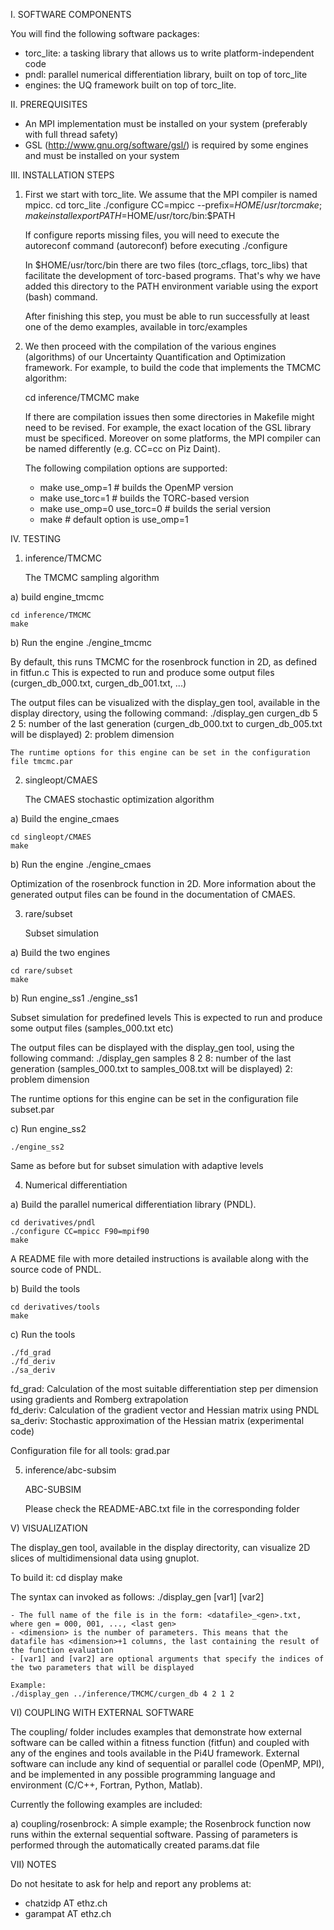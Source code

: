 I. SOFTWARE COMPONENTS

You will find the following software packages:

- torc_lite: a tasking library that allows us to write platform-independent code
- pndl: parallel numerical differentiation library, built on top of torc_lite
- engines: the UQ framework built on top of torc_lite. 


II. PREREQUISITES
- An MPI implementation must be installed on your system (preferably with full thread safety)
- GSL (http://www.gnu.org/software/gsl/) is required by some engines and must be installed on your system


III. INSTALLATION STEPS

1) First we start with torc_lite. We assume that the MPI compiler is named mpicc.
	cd torc_lite
	./configure CC=mpicc --prefix=$HOME/usr/torc
	make; make install
	export PATH=$HOME/usr/torc/bin:$PATH

   If configure reports missing files, you will need to execute the autoreconf command (autoreconf) before executing ./configure 

   In $HOME/usr/torc/bin there are two files (torc_cflags, torc_libs) that facilitate the development of torc-based programs.
   That's why we have added this directory to the PATH environment variable using the export (bash) command. 
 
   After finishing this step, you must be able to run successfully at least one of the demo examples, available in torc/examples

2) We then proceed with the compilation of the various engines (algorithms) of our Uncertainty Quantification and Optimization framework.
   For example, to build the code that implements the TMCMC algorithm:

	cd inference/TMCMC
	make 

   If there are compilation issues then some directories in Makefile might need to be revised.
   For example, the exact location of the GSL library must be specificed.
   Moreover on some platforms, the MPI compiler can be named differently (e.g. CC=cc on Piz Daint).

   The following compilation options are supported:
	- make use_omp=1		# builds the OpenMP version
	- make use_torc=1		# builds the TORC-based version 
	- make use_omp=0 use_torc=0	# builds the serial version
	- make				# default option is use_omp=1


IV. TESTING

1) inference/TMCMC

   The TMCMC sampling algorithm

a) build engine_tmcmc

	cd inference/TMCMC
	make

b) Run the engine
	./engine_tmcmc

   By default, this runs TMCMC for the rosenbrock function in 2D, as defined in fitfun.c 
   This is expected to run and produce some output files (curgen_db_000.txt, curgen_db_001.txt, ...)

   The output files can be visualized with the display_gen tool, available in the display directory, using the following command:
	./display_gen curgen_db 5 2
	5: number of the last generation (curgen_db_000.txt to curgen_db_005.txt will be displayed)
	2: problem dimension

    The runtime options for this engine can be set in the configuration file tmcmc.par

2) singleopt/CMAES

   The CMAES stochastic optimization algorithm

a) Build the engine_cmaes

	cd singleopt/CMAES
	make

b) Run the engine
	./engine_cmaes

   Optimization of the rosenbrock function in 2D.
   More information about the generated output files can be found in the documentation of CMAES.

3) rare/subset

   Subset simulation 

a) Build the two engines

	cd rare/subset
	make

b) Run engine_ss1
	./engine_ss1

   Subset simulation for predefined levels
   This is expected to run and produce some output files (samples_000.txt etc)

   The output files can be displayed with the display_gen tool, using the following command:
	./display_gen samples 8 2
	8: number of the last generation (samples_000.txt to samples_008.txt will be displayed)
	2: problem dimension

   The runtime options for this engine can be set in the configuration file subset.par

c) Run engine_ss2

	./engine_ss2 

   Same as before but for subset simulation with adaptive levels


4) Numerical differentiation

a) Build the parallel numerical differentiation library (PNDL).

	cd derivatives/pndl
	./configure CC=mpicc F90=mpif90 
	make

   A README file with more detailed instructions is available along with the source code of PNDL. 

b) Build the tools 

	cd derivatives/tools
	make

c) Run the tools

	./fd_grad
	./fd_deriv
	./sa_deriv

   fd_grad: Calculation of the most suitable differentiation step per dimension using gradients and Romberg extrapolation   
   fd_deriv: Calculation of the gradient vector and Hessian matrix using PNDL 
   sa_deriv: Stochastic approximation of the Hessian matrix (experimental code)

   Configuration file for all tools: grad.par

5) inference/abc-subsim

   ABC-SUBSIM

   Please check the README-ABC.txt file in the corresponding folder


V) VISUALIZATION

   The display_gen tool, available in the display directority,  can visualize 2D slices of multidimensional data using gnuplot. 

   To build it:
	cd display
	make

   The syntax can invoked as follows:
	./display_gen <datafile> <last gen> <dimension> [var1] [var2]

    - The full name of the file is in the form: <datafile>_<gen>.txt, where gen = 000, 001, ..., <last gen>
    - <dimension> is the number of parameters. This means that the datafile has <dimension>+1 columns, the last containing the result of the function evaluation
    - [var1] and [var2] are optional arguments that specify the indices of the two parameters that will be displayed
	
    Example:
	./display_gen ../inference/TMCMC/curgen_db 4 2 1 2


VI) COUPLING WITH EXTERNAL SOFTWARE

   The coupling/ folder includes examples that demonstrate how external software can be called within a fitness function (fitfun)
   and coupled with any of the engines and tools available in the Pi4U framework.
   External software can include any kind of sequential or parallel code (OpenMP, MPI), 
   and be implemented in any possible programming language and environment (C/C++, Fortran, Python, Matlab). 
 	
Currently the following examples are included:

a) coupling/rosenbrock:
	A simple example; the Rosenbrock function now runs within the external sequential software.
	Passing of parameters is performed through the automatically created params.dat file


VII) NOTES

Do not hesitate to ask for help and report any problems at:
- chatzidp AT ethz.ch
- garampat AT ethz.ch
